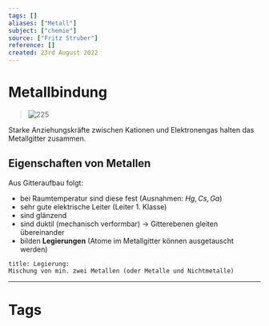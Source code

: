 ```yaml
---
tags: []
aliases: ["Metall"]
subject: ["chemie"]
source: ["Fritz Struber"]
reference: []
created: 23rd August 2022
---
```


# Metallbindung
>![225](Metall-bdn.png)

Starke Anziehungskräfte zwischen Kationen und Elektronengas halten das Metallgitter zusammen.

## Eigenschaften von Metallen
Aus Gitteraufbau folgt:
- bei Raumtemperatur sind diese fest (Ausnahmen: $Hg,Cs,Ga$)
- sehr gute elektrische Leiter (Leiter 1. Klasse)
- sind glänzend
- sind duktil (mechanisch verformbar) $\rightarrow$ Gitterebenen gleiten übereinander
- bilden **Legierungen** (Atome im Metallgitter können ausgetauscht werden)

```ad-note
title: Legierung:
Mischung von min. zwei Metallen (oder Metalle und Nichtmetalle)
```


---
# Tags